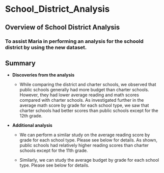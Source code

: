 # School_District_Analysis

## **Overview of School District Analysis**

### To assist Maria in performing an analysis for the schoold district by using the new dataset.

## **Summary**

- **Discoveries from the analysis**

  * While comparing the district and charter schools, we observed that public schools generally had more budget than charter schools. However, they had lower average reading and math scores compared with charter schools. As investigated further in the average math score by grade for each school type, we saw that charter schools had better scores than public schools except for the 12th grade.

- **Additional analysis**

  * We can perform a similar study on the average reading score by grade for each school type. Please see below for details. As shown, public schools had relatively higher reading scores than charter schools except for the 11th grade.

  
  
  * Similarly, we can study the average budget by grade for each school type. Please see below for details.
